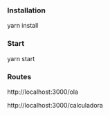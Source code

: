 ### Installation 
yarn install 

### Start 
yarn start 

### Routes 
http://localhost:3000/ola

http://localhost:3000/calculadora

